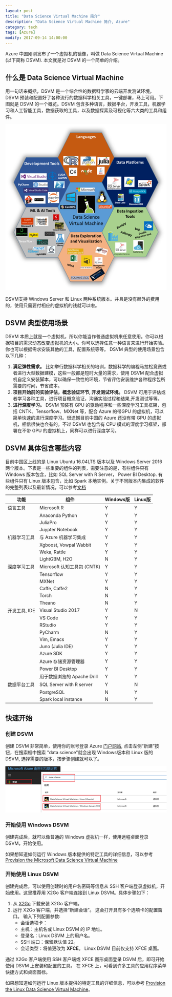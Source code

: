 ```yaml
---
layout: post
title: "Data Science Virtual Machine 简介"
description: "Data Science Virtual Machine 简介, Azure"
category: tech
tags: [Azure]
modify: 2017-09-14 14:00:00
---
```

Azure 中国刚刚发布了一个虚拟机的镜像，叫做 Data Science Virtual Machine (以下简称 DSVM). 本文就是对 DSVM 的一个简单的介绍。

## 什么是 Data Science Virtual Machine
用一句话来概括，DSVM 是一个综合性的数据科学家的云端开发测试环境。DSVM 预装和配置好了各种流行的数据科学相关工具，一键部署，马上可用。下图就是 DSVM 的一个概览。DSVM 包含多种语言，数据平台，开发工具，机器学习和人工智能工具，数据获取的工具，以及数据探索及可视化等六大类的工具和组件。

![组成部分](/assets/20170913/overall.png "组成部分" )

DSVM支持 Windows Server 和 Linux 两种系统版本。并且是没有额外的费用的，使用只需要付相应的虚拟机的钱就可以啦。


## DSVM 典型使用场景
DSVM 本质上就是一个虚拟机，所以你能当作普通虚拟机来任意使用。你可以根据项目的需求动态改变虚拟机的大小。你可以选择任意一种语言来进行开始实验。你也可以根据需求安装其他的工具，配置系统等等。
DSVM 典型的使用场景包含以下几种：
1. **满足弹性需求。** 比如举行数据科学相关的培训，数据科学的编程马拉松竞赛或者进行大型数据建模，这些一般都是短时大量的需求，使用 DSVM 配合虚拟机自定义安装脚本，可以确保一致性的环境，节省评估安装维护各种程序包所需要的时间，节省成本。
1. **项目开始前的实验评估，概念验证环节, 开发测试环境。** DSVM 可用于评估或者学习各种工具，进行项目概念验证，沟通实验过程和结果,开发测试等等。
1. **进行深度学习。** DSVM 预装有 GPU 的驱动程序和一些深度学习工具框架，包括 CNTK、Tensorflow、MXNet 等，配合 Azure 的带GPU 的虚拟机，可以简单快速的进行深度学习。很遗憾目前中国的 Azure 还没有带 GPU 的虚拟机，相信很快也会有的。不过 DSVM 也包含有 CPU 模式的深度学习框架，部署在不带 GPU 的虚拟机上，同样可以进行深度学习。


## DSVM 具体包含哪些内容
目前中国区上线的是 Linux Ubuntu 16.04LTS 版本以及 Windows Server 2016 两个版本。下表是一些重要的组件的列表，需要注意的是，有些组件只有 Windows 版本包含，比如 SQL Server with R Server， Power BI Desktop. 有些组件只有 Linux 版本包含，比如 Spark 本地实例。关于不同版本内集成的软件的完整列表以及最新情况，可以参考[文档](https://docs.microsoft.com/en-us/azure/machine-learning/machine-learning-data-science-virtual-machine-overview)


|功能|组件|Windows版|Linux版|
|---|--|--|--|
|语言工具|Microsoft R| Y| Y|
||Anaconda Python| Y|Y|
||JuliaPro|Y|Y|
||Juypter Notebook|Y|Y|
|机器学习工具| 与 Azure 机器学习集成|Y|Y|
||Xgboost, Vowpal Wabbit|Y|Y|
||Weka, Rattle|Y|Y|
||LightGBM, H2O|N|Y|
|深度学习工具|Microsoft 认知工具包 (CNTK)|Y|Y|
||Tensorflow|Y|Y|
||MXNet|Y|Y|
||Caffe, Caffe2|N|Y|
||Torch|N|Y|
||Theano|N|Y|
|开发工具, IDE|Visual Studio 2017|Y|N|
||VS Code|Y|Y|
||RStudio|Y|Y|
||PyCharm|N|Y|
||Vim, Emacs|Y|Y|
||Juno (Julia IDE)|Y|Y|
||Azure SDK|Y|Y|
||Azure 存储资源管理器|Y|Y|
||Power BI Desktop|Y|Y|
||用于数据浏览的 Apache Drill|Y|Y|
|数据平台工具|SQL Server with R server|Y|N|
||PostgreSQL|N|Y|
||Spark local instance|N|Y|


## 快速开始
### 创建 DSVM
创建 DSVM 非常简单，使用你的账号登录 Azure [门户网站](https://portal.azure.cn), 点击左侧“新建”按钮，在搜索框中搜索 "data science"就会出现 Windows版本和 Linux 版的 DSVM, 选择需要的版本，按步骤创建就可以了。

![创建 DSVM](/assets/20170913/createvm.png "创建 DSVM" )
### 开始使用 Windows DSVM
创建完成后，就可以像普通的 Windows 虚拟机一样，使用远程桌面登录 DSVM，开始使用。

如果想知道如何运行 Windows 版本提供的特定工具的详细信息，可以参考 [Provision the Microsoft Data Science Virtual Machine](https://docs.microsoft.com/en-us/azure/machine-learning/machine-learning-data-science-provision-vm)

### 开始使用 Linux DSVM
创建完成后，可以使用创建时的用户名密码等信息从 SSH 客户端登录虚拟机，开始使用。这里推荐用 X2Go 客户端连接到 Linux DSVM。具体步骤如下：
1. 从 [X2Go](https://wiki.x2go.org/doku.php/doc:installation:x2goclient) 下载安装 X2Go 客户端。 
2. 运行 X2Go 客户端，并选择“新建会话”。 这会打开具有多个选项卡的配置窗口。 输入下列配置参数:
    - 会话选项卡：
    - 主机：主机名或 Linux DSVM 的 IP 地址。
    - 登录名：Linux DSVM 上的用户名。
    - SSH 端口：保留默认值 22。
    - 会话类型：将值更改为 **XFCE**。 Linux DSVM 目前仅支持 XFCE 桌面。

通过 X2Go 客户端使用 SSH 客户端或 XFCE 图形桌面登录 DSVM 后，即可开始使用 DSVM 上安装和配置的工具。 在 XFCE 上，可看到许多工具的应用程序菜单快捷方式和桌面图标。


如果想知道如何运行 Linux 版本提供的特定工具的详细信息，可以参考 [Provision the Linux Data Science Virtual Machine](https://docs.microsoft.com/en-us/azure/machine-learning/machine-learning-data-science-linux-dsvm-intro)。
